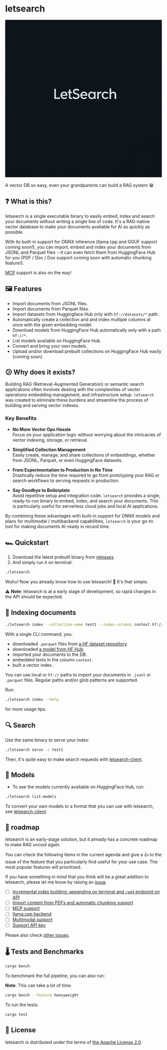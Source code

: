 # letsearch

![logo](./assets/logo.jpg)

A vector DB so easy, even your grandparents can build a RAG system 😁

## ❓ What is this?

letsearch is a single executable binary to easily embed, index and search your documents without writing a single line of code. It's a RAG-native vector database to make your documents available for AI as quickly as possible.

With its built-in support for ONNX inference (llama.cpp and GGUF support coming soon!), you can import, embed and index your documents from JSONL and Parquet files --it can even fetch them from HuggingFace Hub for you (PDF / Doc / Dox support coming soon with automatic chunking feature!).

[MCP](https://modelcontextprotocol.io/introduction) support is also on the way!

## 🖼️ Features

- Import documents from JSONL files.
- Import documents from Parquet files.
- Import datasets from Huggingface Hub only with `hf://datasets/*` path.
- Automatically create a collection and and index multiple columns at once with the given embedding model.
- Download models from HuggingFace Hub automatically only with a path `hf://*`.
- List models available on HuggingFace Hub.
- Convert and bring your own models.
- Upload and/or download prebuilt collections on HuggingFace Hub easily (coming soon).

## 😕 Why does it exists?

Building RAG (Retrieval-Augmented Generation) or semantic search applications often involves dealing with the complexities of vector operations embedding management, and infrastructure setup. `letsearch` was created to eliminate these burdens and streamline the process of building and serving vector indexes.

### Key Benefits

- **No More Vector Ops Hassle**  
  Focus on your application logic without worrying about the intricacies of vector indexing, storage, or retrieval.

- **Simplified Collection Management**  
  Easily create, manage, and share collections of embeddings, whether from JSONL, Parquet, or even HuggingFace datasets.

- **From Experimentation to Production in No Time**  
  Drastically reduce the time required to go from prototyping your RAG or search workflows to serving requests in production.

- **Say Goodbye to Boilerplate**  
  Avoid repetitive setup and integration code. `letsearch` provides a single, ready-to-run binary to embed, index, and search your documents. This is particularly useful for serverless cloud jobs and local AI applications.

By combining these advantages with built-in support for ONNX models and plans for multimodal / multibackend capabilities, `letsearch` is your go-to tool for making documents AI-ready in record time.

## 🏎️ Quickstart

1. Download the latest prebuilt binary from [releases](https://github.com/monatis/letsearch/releases).
2. And simply run it on terminal:

```sh
./letsearch
```

Wuhu! Now you already know how to use letsearch! 🙋 It's that simple.

⚠️ **Note**: letsearch is at a early stage of development, so rapid changes in the API should be expected.

## 🚧 Indexing documents

```sh
./letsearch index --collection-name test1 --index-columns context hf://datasets/neural-bridge/rag-dataset-1200/**/*.parquet
```

With a single CLI command, you:

- downloaded `.parquet` files from [a HF dataset repository](https://huggingface.co/datasets/neural-bridge/rag-dataset-1200/).
- downloaded [a model from HF Hub](https://huggingface.co/mys/minilm).
- imported your documents to the DB.
- embedded texts in the column `context`.
- built a vector index.

You can use local or `hf://` paths to import your documents in `.jsonl` or `.parquet` files.
Regular paths and/or glob patterns are supported.

Run:

```sh
./letsearch index --help
```

for more usage tips.

## 🔍 Search

Use the same binary to serve your index:

```sh
./letsearch serve -c test1
```

Then, it's quite easy to make search requests with [letsearch-client](https://github.com/monatis/letsearch-client).

## 🧮 Models

- To see the models currently available on HuggingFace Hub, run:

```sh
./letsearch list-models
```

To convert your own models to a format that you can use with letsearch, see [letsearch-client](https://github.com/monatis/letsearch-client).

## 🧭 roadmap

letsearch is an early-stage solution, but it already has a concrete roadmap to make RAG uncool again.

You can check the following items in the current agenda and give a 👍 to the issue of the feature that you particularly find useful for your use case.
The most popular features will prioritized.

If you have something in mind that you think will be a great addition to letsearch, please let me know by raising an [issue](https://github.com/monatis/letsearch/issues/new).

- [ ] [Incremental index building: appending on terminal and `/add` endpoint on API](https://github.com/monatis/letsearch/issues/9)
- [ ] [Import content from PDFs and automatic chunking support](https://github.com/monatis/letsearch/issues/10)
- [ ] [MCP support](https://github.com/monatis/letsearch/issues/11)
- [ ] [llama.cpp backend](https://github.com/monatis/letsearch/issues/12)
- [ ] [Multimodal support](https://github.com/monatis/letsearch/issues/13)
- [ ] [Support API key](https://github.com/monatis/letsearch/issues/14)

Please also check [other issues](https://github.com/monatis/letsearch/issues).

## 🌡️ Tests and Benchmarks

```sh
cargo bench
```

To benchmark the full pipeline, you can also run:

**Note**: This can take a lot of time.

```sh
cargo bench --feature heavyweight
```

To run the tests:

```sh
cargo test
```

## 📖 License

letsearch is distributed under the terms of [the Apache License 2.0](https://github.com/monatis/letsearch).
